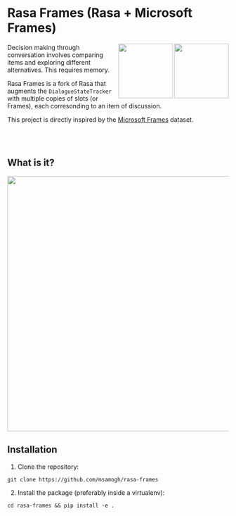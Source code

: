 # Rasa Frames (Rasa + Microsoft Frames)
<img align="right" height="124" src="https://www.rasa.com/assets/img/sara/sara-open-source-2.0.png">

<img align="right" height="124" src="https://logos-download.com/wp-content/uploads/2016/02/Microsoft_box.png">

Decision making through conversation involves comparing items and exploring different alternatives. This requires memory.

Rasa Frames is a fork of Rasa that augments the `DialogueStateTracker` with multiple copies of slots (or Frames), each corresonding to an item of discussion.

This project is directly inspired by the [Microsoft Frames](https://www.microsoft.com/en-us/research/project/frames-dataset/) dataset.

<br /> <br />

## What is it?

<img align="center" height="580" src="https://github.com/msamogh/rasa-frames/raw/master/Frames.png">


## Installation
1. Clone the repository:
```
git clone https://github.com/msamogh/rasa-frames
```

2. Install the package (preferably inside a virtualenv):
```
cd rasa-frames && pip install -e .
```

